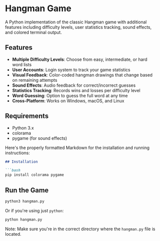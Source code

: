 # Hangman Game

A Python implementation of the classic Hangman game with additional features including difficulty levels, user statistics tracking, sound effects, and colored terminal output.

## Features

- **Multiple Difficulty Levels**: Choose from easy, intermediate, or hard word lists
- **User Accounts**: Login system to track your game statistics
- **Visual Feedback**: Color-coded hangman drawings that change based on remaining attempts
- **Sound Effects**: Audio feedback for correct/incorrect guesses
- **Statistics Tracking**: Records wins and losses per difficulty level
- **Word Guessing**: Option to guess the full word at any time
- **Cross-Platform**: Works on Windows, macOS, and Linux

## Requirements

- Python 3.x
- colorama
- pygame (for sound effects)

Here's the properly formatted Markdown for the installation and running instructions:

```markdown
## Installation

```bash
pip install colorama pygame
```

## Run the Game

```bash
python3 hangman.py
```

Or if you're using just `python`:

```bash
python hangman.py
```

Note: Make sure you're in the correct directory where the `hangman.py` file is located.
```
